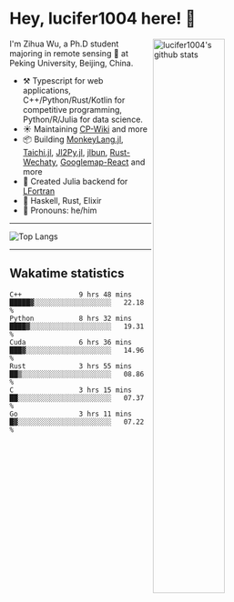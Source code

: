 # Hey, lucifer1004 here! :wave:

<img width="50%" align="right" alt="lucifer1004's github stats" src="https://github-readme-stats.vercel.app/api?username=lucifer1004&show_icons=true">

I'm Zihua Wu, a Ph.D student majoring in remote sensing :satellite: at Peking University, Beijing, China.

- :hammer_and_pick: Typescript for web applications, C++/Python/Rust/Kotlin for competitive programming, Python/R/Julia for data science.
- :sunny: Maintaining [CP-Wiki](https://cp-wiki.vercel.app) and more 
- :package: Building [MonkeyLang.jl](https://github.com/lucifer1004/MonkeyLang.jl), [Taichi.jl](https://github.com/lucifer1004/Taichi.jl), [Jl2Py.jl](https://github.com/lucifer1004/Jl2Py.jl), [jlbun](https://github.com/lucifer1004/jlbun), [Rust-Wechaty](https://github.com/wechaty/rust-wechaty), [Googlemap-React](https://github.com/googlemap-react/googlemap-react) and more
- :sparkler: Created Julia backend for [LFortran](https://github.com/lfortran/lfortran)
- :seedling: Haskell, Rust, Elixir
- :man: Pronouns: he/him

---

![Top Langs](https://github-readme-stats.vercel.app/api/top-langs/?username=lucifer1004&layout=compact)

---

## Wakatime statistics

<!--START_SECTION:waka-->

```text
C++              9 hrs 48 mins   █████▓░░░░░░░░░░░░░░░░░░░   22.18 %
Python           8 hrs 32 mins   ████▓░░░░░░░░░░░░░░░░░░░░   19.31 %
Cuda             6 hrs 36 mins   ███▓░░░░░░░░░░░░░░░░░░░░░   14.96 %
Rust             3 hrs 55 mins   ██▒░░░░░░░░░░░░░░░░░░░░░░   08.86 %
C                3 hrs 15 mins   ██░░░░░░░░░░░░░░░░░░░░░░░   07.37 %
Go               3 hrs 11 mins   █▓░░░░░░░░░░░░░░░░░░░░░░░   07.22 %
```

<!--END_SECTION:waka-->
